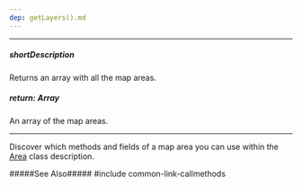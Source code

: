 ```yaml
---
dep: getLayers().md
---
```

---
##### shortDescription
Returns an array with all the map areas.

##### return: Array
An array of the map areas.

---
Discover which methods and fields of a map area you can use within the [Area](/api-reference/20%20Data%20Visualization%20Widgets/dxVectorMap/7%20Map%20Elements/Area '/Documentation/ApiReference/Data_Visualization_Widgets/dxVectorMap/Map_Elements/Area/') class description.

#####See Also#####
#include common-link-callmethods